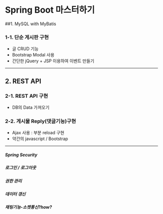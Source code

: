 # Spring Boot 마스터하기 #

##1. MySQL with MyBatis
### 1-1. 단순 게시판 구현
* 글 CRUD 기능
* Bootstrap Modal 사용
* 간단한 jQuery + JSP 이용하여 이벤트 만들기 
--------------
## 2. REST API
### 2-1. REST API 구현
* DB의 Data 가져오기
### 2-2. 게시물 Reply(댓글기능)구현
* Ajax 사용 : 부분 reload 구현
* 약간의 javascript / Bootstrap
--------------
##### Spring Security 
##### 로그인 / 로그아웃
##### 권한 관리
##### 데이터 갱신
##### 채팅기능-소켓통신?how?
